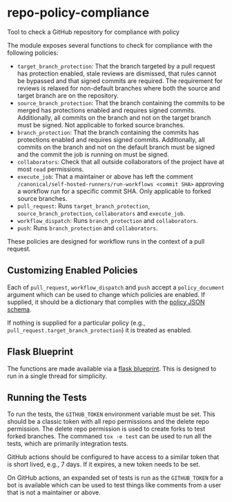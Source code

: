 # repo-policy-compliance
Tool to check a GitHub repository for compliance with policy

The module exposes several functions to check for compliance with the following
policies:

* `target_branch_protection`: That the branch targeted by a pull request has
  protection enabled, stale reviews are dismissed, that rules cannot be bypassed
  and that signed commits are required. The requirement for reviews is relaxed
  for non-default branches where both the source and target branch are on the
  repository.
* `source_branch_protection`: That the branch containing the commits to be
  merged has protections enabled and requires signed commits. Additionally, all
  commits on the branch and not on the target branch must be signed. Not
  applicable to forked source branches.
* `branch_protection`: That the branch containing the commits has protections
  enabled and requires signed commits. Additionally, all commits on the branch
  and not on the default branch must be signed and the commit the job is running
  on must be signed.
* `collaborators`: Check that all outside collaborators of the project have at
  most `read` permissions.
* `execute_job`: That a maintainer or above has left the comment
  `/canonical/self-hosted-runners/run-workflows <commit SHA>` approving a
  workflow run for a specific commit SHA. Only applicable to forked source
  branches.
* `pull_request`: Runs `target_branch_protection`, `source_branch_protection`,
  `collaborators` and `execute_job`.
* `workflow_dispatch`: Runs `branch_protection` and `collaborators`.
* `push`: Runs `branch_protection` and `collaborators`.

These policies are designed for workflow runs in the context of a pull request.

## Customizing Enabled Policies

Each of `pull_request`, `workflow_dispatch` and `push` accept a
`policy_document` argument which can be used to change which policies are
enabled. If supplied, it should be a dictionary that complies with the
[policy JSON schema](repo_policy_compliance/policy_schema.yaml).

If nothing is supplied for a particular policy (e.g.,
`pull_request.target_branch_protection`) it is treated as enabled.

## Flask Blueprint

The functions are made available via a
[flask blueprint](repo_policy_compliance/blueprint.py). This is designed to run
in a single thread for simplicity.

## Running the Tests

To run the tests, the `GITHUB_TOKEN` environment variable must be set. This
should be a classic token with all repo permissions and the delete repo
permission. The delete repo permission is used to create forks to test forked
branches. The commaned `tox -e test` can be used to run all the tests, which are
primarily integration tests.

GitHub actions should be configured to have access to a similar token that is
short lived, e.g., 7 days. If it expires, a new token needs to be set.

On GitHub actions, an expanded set of tests is run as the `GITHUB_TOKEN` for a
bot is available which can be used to test things like comments from a user that
is not a maintainer or above.
